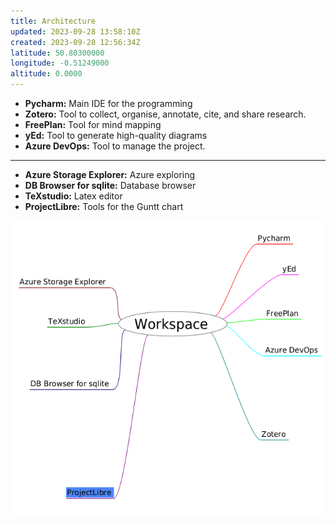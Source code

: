 ```yaml
---
title: Architecture
updated: 2023-09-28 13:58:10Z
created: 2023-09-28 12:56:34Z
latitude: 50.80300000
longitude: -0.51249000
altitude: 0.0000
---
```


- **Pycharm:** Main IDE for the programming
- **Zotero:** Tool to collect, organise, annotate, cite, and share research.
- **FreePlan:** Tool for mind mapping
- **yEd:** Tool to generate high-quality diagrams
- **Azure DevOps:** Tool to manage the project.

* * *

- **Azure Storage Explorer:** Azure exploring
- **DB Browser for sqlite:** Database browser
- **TeXstudio:** Latex editor
- **ProjectLibre:** Tools for the Guntt chart

<img src="../../_resources/Screenshot%20from%202023-09-28%2014-34-16-4.png" alt="Screenshot from 2023-09-28 14-34-16.png" width="526" height="474">